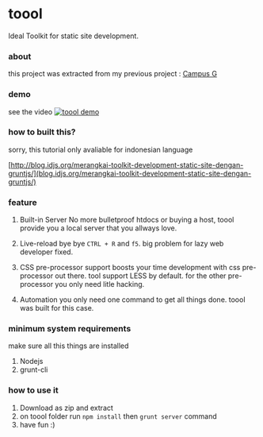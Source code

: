 toool
=====

Ideal Toolkit for static site development.

### about
this project was extracted from my previous project : [Campus G](http://s.unair.ac.id/campusg)

### demo
see the video
[![toool demo](http://img.youtube.com/vi/fr8_z32IXQ4/0.jpg)](http://www.youtube.com/watch?v=fr8_z32IXQ4)

### how to built this?
sorry, this tutorial only avaliable for indonesian language

[http://blog.idjs.org/merangkai-toolkit-development-static-site-dengan-gruntjs/](blog.idjs.org/merangkai-toolkit-development-static-site-dengan-gruntjs/)

### feature
1. Built-in Server
No more bulletproof htdocs or buying a host, toool provide you a local
server that you allways love.

2. Live-reload
bye bye `CTRL + R` and `f5`. big problem for lazy web developer fixed.

3. CSS pre-processor support
boosts your time development with css pre-processor out there. tool support 
LESS by default. for the other pre-processor you only need litle hacking.

4. Automation
you only need one command to get all things done. toool was built for this
case.

### minimum system requirements
make sure all this things are installed
1. Nodejs
2. grunt-cli


### how to use it
1. Download as zip and extract
2. on toool folder run `npm install` then `grunt server` command
3. have fun :)